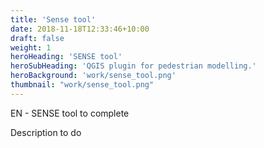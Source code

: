 ```yaml
---
title: 'Sense tool'
date: 2018-11-18T12:33:46+10:00
draft: false
weight: 1
heroHeading: 'SENSE tool'
heroSubHeading: 'QGIS plugin for pedestrian modelling.'
heroBackground: 'work/sense_tool.png'
thumbnail: "work/sense_tool.png"
---
```


EN - SENSE tool to complete

Description to do
